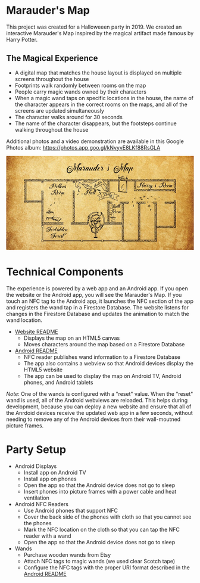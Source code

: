 # Marauder's Map

This project was created for a Halloweeen party in 2019. We created an interactive
Marauder's Map inspired by the magical artifact made famous by Harry Potter.

## The Magical Experience
* A digital map that matches the house layout is displayed on multiple screens throughout the house
* Footprints walk randomly between rooms on the map
* People carry magic wands owned by their characters
* When a magic wand taps on specific locations in the house, the name of the character appears in the correct rooms on the maps, and all of the screens are updated simultaneously
* The character walks around for 30 seconds
* The name of the character disappears, but the footsteps continue walking throughout the house

Additional photos and a video demonstration are available in this Google Photos album: https://photos.app.goo.gl/kNvyvE8LKf88RsGLA

![Marauder Map Screenshot](website/MapScreenshot.jpg)

# Technical Components

The experience is powered by a web app and an Android app. If you open the website or the Android app, you will see the Marauder's Map. If you touch an NFC tag to the Android app, it launches the NFC section of the app and registers the wand tap in a Firestore Database. The website listens for changes in the Firestore Database and updates the animation to match the wand location.

* [Website README](website/README.md)
  * Displays the map on an HTML5 canvas
  * Moves characters around the map based on a Firestore Database
* [Android README](android/Marauder/README.md)
  * NFC reader publishes wand information to a Firestore Database
  * The app also contains a webview so that Android devices display the HTML5 website
  * The app can be used to display the map on Android TV, Android phones, and Android tablets

*Note*: One of the wands is configured with a "reset" value. When the "reset" wand is used, all of the Android webviews are reloaded. This helps during development, because you can deploy a new website and ensure that all of the Anrdoid devices receive the updated web app in a few seconds, without needing to remove any of the Android devices from their wall-moutned picture frames.

# Party Setup

* Android Displays
  * Install app on Android TV
  * Install app on phones
  * Open the app so that the Android device does not go to sleep
  * Insert phones into picture frames with a power cable and heat ventilation
* Android NFC Readers
  * Use Android phones that support NFC
  * Cover the back side of the phones with cloth so that you cannot see the phones
  * Mark the NFC location on the cloth so that you can tap the NFC reader with a wand
  * Open the app so that the Android device does not go to sleep
* Wands
  * Purchase wooden wands from Etsy
  * Attach NFC tags to magic wands (we used clear Scotch tape)
  * Configure the NFC tags with the proper URI format described in the [Android README](android/Marauder/README.md)
